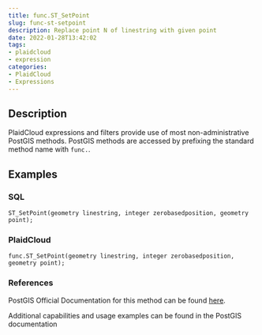 ```yaml
---
title: func.ST_SetPoint
slug: func-st-setpoint
description: Replace point N of linestring with given point
date: 2022-01-28T13:42:02
tags:
- plaidcloud
- expression
categories:
- PlaidCloud
- Expressions
---
```



## Description


PlaidCloud expressions and filters provide use of most non-administrative PostGIS methods. PostGIS methods are accessed by prefixing the standard method name with `func.`.



## Examples


### SQL



```
ST_SetPoint(geometry linestring, integer zerobasedposition, geometry point);
```


### PlaidCloud



```
func.ST_SetPoint(geometry linestring, integer zerobasedposition,   
geometry point);
```


### References


PostGIS Official Documentation for this method can be found [here](https://postgis.net/docs/manual-3.1/ST_SetPoint.html).



Additional capabilities and usage examples can be found in the PostGIS documentation

